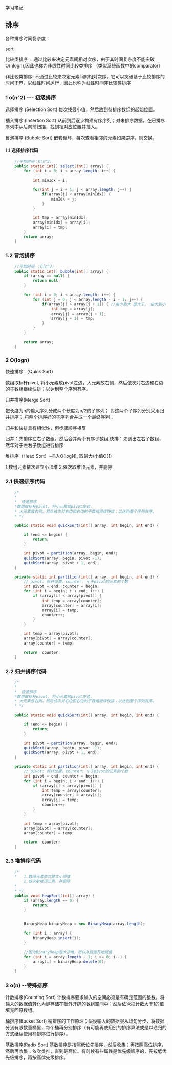 学习笔记






## 排序

各种排序时间复杂度：

[sort](pic/sort.png)

比较类排序：
通过比较来决定元素间相对次序，由于其时间复杂度不能突破O(nlogn),因此也称为非线性时间比较类排序
（类似系统函数中的comparator）

非比较类排序:
不通过比较来决定元素间的相对次序，它可以突破基于比较排序的时间下界，以线性时间运行，因此也称为线性时间非比较类排序

### 1 o(n^2) --- 初级排序

选择排序 (Selection Sort)
每次找最小值，然后放到待排序数组的起始位置。

插入排序 (Insertion Sort)
从前到后逐步构建有序序列；对未排序数据，在已排序序列中从后向前扫描，找到相对应位置并插入。

冒泡排序 (Bubble Sort)
嵌套循环，每次查看相邻的元素如果逆序，则交换。

#### 1.1 选择排序代码

~~~java
    //平均时间：O(n^2)
    public static int[] select(int[] array) {
        for (int i = 0; i < array.length; i++) {

            int minIdx = i;

            for(int j = i + 1; j < array.length; j++) {
                if(array[j] < array[minIdx]) {
                    minIdx = j;
                }
            }

            int tmp = array[minIdx];
            array[minIdx] = array[i];
            array[i] = tmp;
        }
        return array;
    }
~~~

### 1.2 冒泡排序

~~~java
    //平均时间 ：O(n^2)
    public static int[] bubble(int[] array) {
        if (array == null) {
            return null;
        }

        for (int i = 0; i < array.length; i++) {
            for (int j = 0; j < array.length - i - 1; j++) {
                if(array[j] > array[j + 1]) { //由小到大 是大于， 由大到小 是小于
                    int tmp = array[j];
                    array[j] = array[j + 1];
                    array[j + 1] = tmp;
                }
            }
        }

        return array;
    }
~~~

### 2 O(logn) 


快速排序 （Quick Sort）

数组取标杆pivot, 将小元素放pivot左边，大元素放右侧，然后依次对右边和右边的子数组继续快排；以达到整个序列有序。


归并排序(Merge Sort)

把长度为n的输入序列分成两个长度为n/2的子序列；
对这两个子序列分别采用归并排序；
将两个排序好的子序列合并成一个最终序列；

归并和快排具有相似性，但步骤顺序相反

归并：先排序左右子数组，然后合并两个有序子数组
快排：先调出左右子数组，然年对于左右子数组进行排序


堆排序（Head Sort）-插入O(logN), 取最大/小值O(1)

1.数组元素依次建立小顶堆
2.依次取堆顶元素，并删除


### 2.1 快速排序代码

~~~java
    /*
    *
    *  快速排序
    *数组取标杆pivot, 将小元素放pivot左边，
    * 大元素放右侧，然后依次对右边和右边的子数组继续快排；以达到整个序列有序。
    * */

    public static void quickSort(int[] array, int begin, int end) {

        if (end <= begin) {
            return;
        }

        int pivot = partition(array, begin, end);
        quickSort(array, begin, pivot -1);
        quickSort(array, pivot + 1, end);
    }

    private static int partition(int[] array, int begin, int end) {
        // pivot: 标杆位置，counter: 小于pivot的元素的个数
        int pivot = end, counter = begin;
        for (int i = begin; i < end; i++) {
            if (array[i] < array[pivot]) {
                int temp = array[counter];
                array[counter] = array[i];
                array[i] = temp;
                counter++;
            }
        }

        int temp = array[pivot];
        array[pivot] = array[counter];
        array[counter] = temp;

        return  counter;
    }
~~~

### 2.2 归并排序代码

~~~java
    /*
    *
    *  快速排序
    *数组取标杆pivot, 将小元素放pivot左边，
    * 大元素放右侧，然后依次对右边和右边的子数组继续快排；以达到整个序列有序。
    * */

    public static void quickSort(int[] array, int begin, int end) {

        if (end <= begin) {
            return;
        }

        int pivot = partition(array, begin, end);
        quickSort(array, begin, pivot -1);
        quickSort(array, pivot + 1, end);
    }

    private static int partition(int[] array, int begin, int end) {
        // pivot: 标杆位置，counter: 小于pivot的元素的个数
        int pivot = end, counter = begin;
        for (int i = begin; i < end; i++) {
            if (array[i] < array[pivot]) {
                int temp = array[counter];
                array[counter] = array[i];
                array[i] = temp;
                counter++;
            }
        }

        int temp = array[pivot];
        array[pivot] = array[counter];
        array[counter] = temp;

        return  counter;
    }
~~~

### 2.3 堆排序代码

~~~java
    /*
    *   1.数组元素依次建立小顶堆
        2.依次取堆顶元素，并删除
    *
    * */
    public void heapSort(int[] array) {
        if (array.length == 0) {
            return;
        }

        
        BinaryHeap binaryHeap = new BinaryHeap(array.length);

        for (int i : array) {
            binaryHeap.insert(i);
        }
        
        //因为BinaryHeap是大顶堆，所以从后面开始赋值
        for (int i = array.length - 1; i >= 0; i--) {
            array[i] = binaryHeap.delete(0);
        }
    }
~~~

### 3 o(n) --特殊排序

计数排序(Counting Sort)
计数排序要求输入的空间必须是有确定范围的整数。将输入的数据值转化为键存储在额外开辟的数组空间中；然后依次把计数大于1的值填充回原数组。

桶排序(Bucket Sort)
桶排序的工作原理；假设输入的数据服从均匀分步，将数据分到有限数量桶里，每个桶再分别排序（有可能再使用别的排序算法或是以递归的方式继续使用桶排序进行排序）。

基数排序(Radix Sort)
基数排序是按照低位先排序，然后收集；再按照高位排序，然后再收集；依次类推，直到最高位。有时候有些属性是优先级顺序的，先按低优先级排序，再按高优先级排序。

